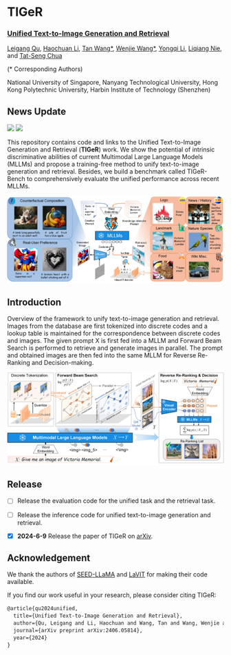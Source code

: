 # TIGeR

<h3><a href="">Unified Text-to-Image Generation and Retrieval</a></h3>

[Leigang Qu](https://lgqu.github.io/), [Haochuan Li](), [Tan Wang*](https://wangt-cn.github.io/), [Wenjie Wang*](https://wenjiewwj.github.io/), [Yongqi Li](https://liyongqi67.github.io/), [Liqiang Nie](https://liqiangnie.github.io/), and [Tat-Seng Chua](https://www.chuatatseng.com/)

(* Corresponding Authors)

National University of Singapore, Nanyang Technological University, Hong Kong Polytechnic University, Harbin Institute of Technology (Shenzhen)

## News Update

<a href='https://tiger-t2i.github.io/'><img src='https://img.shields.io/badge/Project-Page-Green'></a> <a href='https://arxiv.org/abs/2406.05814'><img src='https://img.shields.io/badge/Paper-Arxiv-red'></a>

This repository contains code and links to the Unified Text-to-Image Generation and Retrieval (**TIGeR**) work. We show the potential of intrinsic discriminative abilities of current Multimodal Large Language Models (MLLMs) and propose a training-free method to unify text-to-image generation and retrieval. Besides, we build a benchmark called TIGeR-Bench to comprehensively evaluate the unified performance across recent MLLMs. 

![](assets/key_idea.png)



## Introduction

Overview of the framework to unify text-to-image generation and retrieval. Images from the database are first tokenized into discrete codes and a lookup table is maintained for the correspondence between discrete codes and images. The given prompt X is first fed into a MLLM and Forward Beam Search is performed to retrieve and generate images in parallel. The prompt and obtained images are then fed into the same MLLM for Reverse Re-Ranking and Decision-making.

![](assets/framework.png)



## Release

- [ ] Release the evaluation code for the unified task and the retrieval task. 
- [ ] Release the inference code for unified text-to-image generation and retrieval. 
- [x] **2024-6-9** Release the paper of TIGeR on [arXiv](https://arxiv.org/abs/2406.05814). 





## Acknowledgement

We thank the authors of [SEED-LLaMA](https://github.com/AILab-CVC/SEED) and [LaVIT](https://github.com/jy0205/LaVIT) for making their code available.

If you find our work useful in your research, please consider citing TIGeR:

```tex
@article{qu2024unified,
  title={Unified Text-to-Image Generation and Retrieval},
  author={Qu, Leigang and Li, Haochuan and Wang, Tan and Wang, Wenjie and Li, Yongqi and Nie, Liqiang and Chua, Tat-Seng},
  journal={arXiv preprint arXiv:2406.05814},
  year={2024}
}
```

